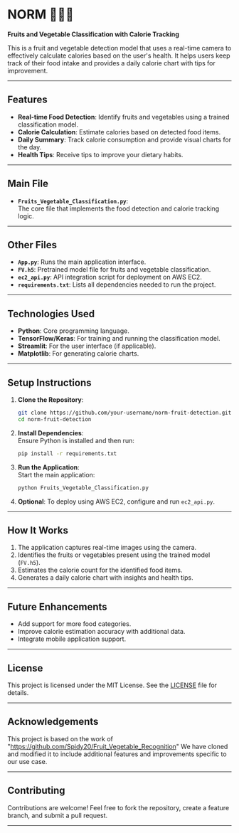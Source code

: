 # **NORM 🍍🍕🍰**  
**Fruits and Vegetable Classification with Calorie Tracking**

This is a fruit and vegetable detection model that uses a real-time camera to effectively calculate calories based on the user's health. It helps users keep track of their food intake and provides a daily calorie chart with tips for improvement.  

---

## **Features**  
- **Real-time Food Detection**: Identify fruits and vegetables using a trained classification model.  
- **Calorie Calculation**: Estimate calories based on detected food items.  
- **Daily Summary**: Track calorie consumption and provide visual charts for the day.  
- **Health Tips**: Receive tips to improve your dietary habits.  

---

## **Main File**  
- **`Fruits_Vegetable_Classification.py`**:  
  The core file that implements the food detection and calorie tracking logic.

---

## **Other Files**  
- **`App.py`**: Runs the main application interface.  
- **`FV.h5`**: Pretrained model file for fruits and vegetable classification.  
- **`ec2_api.py`**: API integration script for deployment on AWS EC2.  
- **`requirements.txt`**: Lists all dependencies needed to run the project.  

---

## **Technologies Used**  
- **Python**: Core programming language.  
- **TensorFlow/Keras**: For training and running the classification model.  
- **Streamlit**: For the user interface (if applicable).  
- **Matplotlib**: For generating calorie charts.  

---

## **Setup Instructions**  

1. **Clone the Repository**:  
   ```bash
   git clone https://github.com/your-username/norm-fruit-detection.git
   cd norm-fruit-detection
   ```

2. **Install Dependencies**:  
   Ensure Python is installed and then run:  
   ```bash
   pip install -r requirements.txt
   ```

3. **Run the Application**:  
   Start the main application:  
   ```bash
   python Fruits_Vegetable_Classification.py
   ```

4. **Optional**: To deploy using AWS EC2, configure and run `ec2_api.py`.  

---

## **How It Works**  
1. The application captures real-time images using the camera.  
2. Identifies the fruits or vegetables present using the trained model (`FV.h5`).  
3. Estimates the calorie count for the identified food items.  
4. Generates a daily calorie chart with insights and health tips.  

---

## **Future Enhancements**  
- Add support for more food categories.  
- Improve calorie estimation accuracy with additional data.  
- Integrate mobile application support.  

---

## **License**  
This project is licensed under the MIT License. See the [LICENSE](LICENSE) file for details.

---

## **Acknowledgements**
This project is based on the work of "https://github.com/Spidy20/Fruit_Vegetable_Recognition"
We have cloned and modified it to include additional features and improvements specific to our use case.

--- 

## **Contributing**  
Contributions are welcome! Feel free to fork the repository, create a feature branch, and submit a pull request.

--- 
